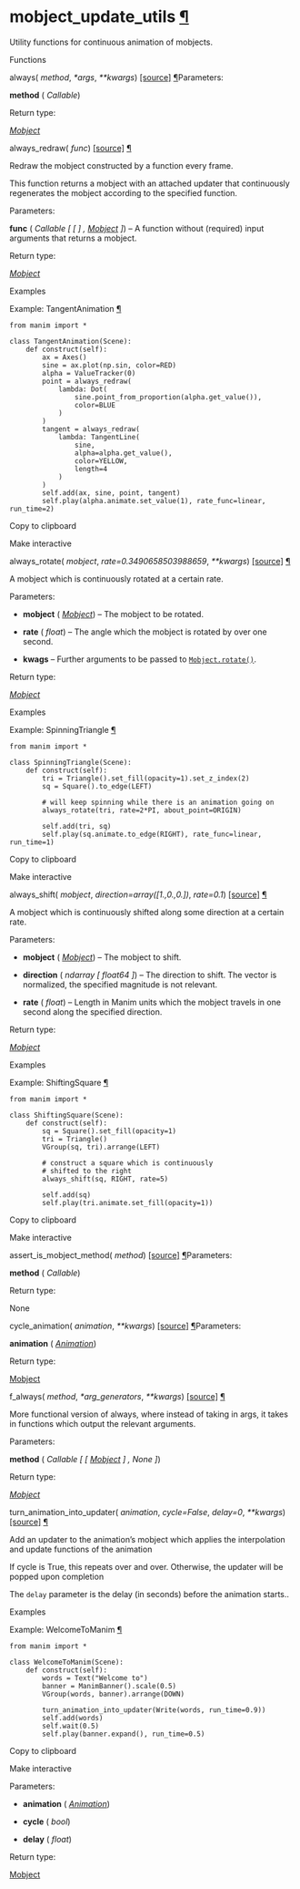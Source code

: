 # mobject\_update\_utils [¶](https://docs.manim.community/en/stable/reference/manim.animation.updaters.mobject_update_utils.html\#module-manim.animation.updaters.mobject_update_utils "Link to this heading")

Utility functions for continuous animation of mobjects.

Functions

always( _method_, _\*args_, _\*\*kwargs_) [\[source\]](https://docs.manim.community/en/stable/_modules/manim/animation/updaters/mobject_update_utils.html#always) [¶](https://docs.manim.community/en/stable/reference/manim.animation.updaters.mobject_update_utils.html#manim.animation.updaters.mobject_update_utils.always "Link to this definition")Parameters:

**method** ( _Callable_)

Return type:

[_Mobject_](https://docs.manim.community/en/stable/reference/manim.mobject.mobject.Mobject.html#manim.mobject.mobject.Mobject "manim.mobject.mobject.Mobject")

always\_redraw( _func_) [\[source\]](https://docs.manim.community/en/stable/_modules/manim/animation/updaters/mobject_update_utils.html#always_redraw) [¶](https://docs.manim.community/en/stable/reference/manim.animation.updaters.mobject_update_utils.html#manim.animation.updaters.mobject_update_utils.always_redraw "Link to this definition")

Redraw the mobject constructed by a function every frame.

This function returns a mobject with an attached updater that
continuously regenerates the mobject according to the
specified function.

Parameters:

**func** ( _Callable_ _\[_ _\[_ _\]_ _,_ [_Mobject_](https://docs.manim.community/en/stable/reference/manim.mobject.mobject.Mobject.html#manim.mobject.mobject.Mobject "manim.mobject.mobject.Mobject") _\]_) – A function without (required) input arguments that returns
a mobject.

Return type:

[_Mobject_](https://docs.manim.community/en/stable/reference/manim.mobject.mobject.Mobject.html#manim.mobject.mobject.Mobject "manim.mobject.mobject.Mobject")

Examples

Example: TangentAnimation [¶](https://docs.manim.community/en/stable/reference/manim.animation.updaters.mobject_update_utils.html#tangentanimation)

```
from manim import *

class TangentAnimation(Scene):
    def construct(self):
        ax = Axes()
        sine = ax.plot(np.sin, color=RED)
        alpha = ValueTracker(0)
        point = always_redraw(
            lambda: Dot(
                sine.point_from_proportion(alpha.get_value()),
                color=BLUE
            )
        )
        tangent = always_redraw(
            lambda: TangentLine(
                sine,
                alpha=alpha.get_value(),
                color=YELLOW,
                length=4
            )
        )
        self.add(ax, sine, point, tangent)
        self.play(alpha.animate.set_value(1), rate_func=linear, run_time=2)

```

Copy to clipboard

Make interactive

always\_rotate( _mobject_, _rate=0.3490658503988659_, _\*\*kwargs_) [\[source\]](https://docs.manim.community/en/stable/_modules/manim/animation/updaters/mobject_update_utils.html#always_rotate) [¶](https://docs.manim.community/en/stable/reference/manim.animation.updaters.mobject_update_utils.html#manim.animation.updaters.mobject_update_utils.always_rotate "Link to this definition")

A mobject which is continuously rotated at a certain rate.

Parameters:

- **mobject** ( [_Mobject_](https://docs.manim.community/en/stable/reference/manim.mobject.mobject.Mobject.html#manim.mobject.mobject.Mobject "manim.mobject.mobject.Mobject")) – The mobject to be rotated.

- **rate** ( _float_) – The angle which the mobject is rotated by
over one second.

- **kwags** – Further arguments to be passed to [`Mobject.rotate()`](https://docs.manim.community/en/stable/reference/manim.mobject.mobject.Mobject.html#manim.mobject.mobject.Mobject.rotate "manim.mobject.mobject.Mobject.rotate").


Return type:

[_Mobject_](https://docs.manim.community/en/stable/reference/manim.mobject.mobject.Mobject.html#manim.mobject.mobject.Mobject "manim.mobject.mobject.Mobject")

Examples

Example: SpinningTriangle [¶](https://docs.manim.community/en/stable/reference/manim.animation.updaters.mobject_update_utils.html#spinningtriangle)

```
from manim import *

class SpinningTriangle(Scene):
    def construct(self):
        tri = Triangle().set_fill(opacity=1).set_z_index(2)
        sq = Square().to_edge(LEFT)

        # will keep spinning while there is an animation going on
        always_rotate(tri, rate=2*PI, about_point=ORIGIN)

        self.add(tri, sq)
        self.play(sq.animate.to_edge(RIGHT), rate_func=linear, run_time=1)

```

Copy to clipboard

Make interactive

always\_shift( _mobject_, _direction=array(\[1.,0.,0.\])_, _rate=0.1_) [\[source\]](https://docs.manim.community/en/stable/_modules/manim/animation/updaters/mobject_update_utils.html#always_shift) [¶](https://docs.manim.community/en/stable/reference/manim.animation.updaters.mobject_update_utils.html#manim.animation.updaters.mobject_update_utils.always_shift "Link to this definition")

A mobject which is continuously shifted along some direction
at a certain rate.

Parameters:

- **mobject** ( [_Mobject_](https://docs.manim.community/en/stable/reference/manim.mobject.mobject.Mobject.html#manim.mobject.mobject.Mobject "manim.mobject.mobject.Mobject")) – The mobject to shift.

- **direction** ( _ndarray_ _\[_ _float64_ _\]_) – The direction to shift. The vector is normalized, the specified magnitude
is not relevant.

- **rate** ( _float_) – Length in Manim units which the mobject travels in one
second along the specified direction.


Return type:

[_Mobject_](https://docs.manim.community/en/stable/reference/manim.mobject.mobject.Mobject.html#manim.mobject.mobject.Mobject "manim.mobject.mobject.Mobject")

Examples

Example: ShiftingSquare [¶](https://docs.manim.community/en/stable/reference/manim.animation.updaters.mobject_update_utils.html#shiftingsquare)

```
from manim import *

class ShiftingSquare(Scene):
    def construct(self):
        sq = Square().set_fill(opacity=1)
        tri = Triangle()
        VGroup(sq, tri).arrange(LEFT)

        # construct a square which is continuously
        # shifted to the right
        always_shift(sq, RIGHT, rate=5)

        self.add(sq)
        self.play(tri.animate.set_fill(opacity=1))

```

Copy to clipboard

Make interactive

assert\_is\_mobject\_method( _method_) [\[source\]](https://docs.manim.community/en/stable/_modules/manim/animation/updaters/mobject_update_utils.html#assert_is_mobject_method) [¶](https://docs.manim.community/en/stable/reference/manim.animation.updaters.mobject_update_utils.html#manim.animation.updaters.mobject_update_utils.assert_is_mobject_method "Link to this definition")Parameters:

**method** ( _Callable_)

Return type:

None

cycle\_animation( _animation_, _\*\*kwargs_) [\[source\]](https://docs.manim.community/en/stable/_modules/manim/animation/updaters/mobject_update_utils.html#cycle_animation) [¶](https://docs.manim.community/en/stable/reference/manim.animation.updaters.mobject_update_utils.html#manim.animation.updaters.mobject_update_utils.cycle_animation "Link to this definition")Parameters:

**animation** ( [_Animation_](https://docs.manim.community/en/stable/reference/manim.animation.animation.Animation.html#manim.animation.animation.Animation "manim.animation.animation.Animation"))

Return type:

[Mobject](https://docs.manim.community/en/stable/reference/manim.mobject.mobject.Mobject.html#manim.mobject.mobject.Mobject "manim.mobject.mobject.Mobject")

f\_always( _method_, _\*arg\_generators_, _\*\*kwargs_) [\[source\]](https://docs.manim.community/en/stable/_modules/manim/animation/updaters/mobject_update_utils.html#f_always) [¶](https://docs.manim.community/en/stable/reference/manim.animation.updaters.mobject_update_utils.html#manim.animation.updaters.mobject_update_utils.f_always "Link to this definition")

More functional version of always, where instead
of taking in args, it takes in functions which output
the relevant arguments.

Parameters:

**method** ( _Callable_ _\[_ _\[_ [_Mobject_](https://docs.manim.community/en/stable/reference/manim.mobject.mobject.Mobject.html#manim.mobject.mobject.Mobject "manim.mobject.mobject.Mobject") _\]_ _,_ _None_ _\]_)

Return type:

[_Mobject_](https://docs.manim.community/en/stable/reference/manim.mobject.mobject.Mobject.html#manim.mobject.mobject.Mobject "manim.mobject.mobject.Mobject")

turn\_animation\_into\_updater( _animation_, _cycle=False_, _delay=0_, _\*\*kwargs_) [\[source\]](https://docs.manim.community/en/stable/_modules/manim/animation/updaters/mobject_update_utils.html#turn_animation_into_updater) [¶](https://docs.manim.community/en/stable/reference/manim.animation.updaters.mobject_update_utils.html#manim.animation.updaters.mobject_update_utils.turn_animation_into_updater "Link to this definition")

Add an updater to the animation’s mobject which applies
the interpolation and update functions of the animation

If cycle is True, this repeats over and over. Otherwise,
the updater will be popped upon completion

The `delay` parameter is the delay (in seconds) before the animation starts..

Examples

Example: WelcomeToManim [¶](https://docs.manim.community/en/stable/reference/manim.animation.updaters.mobject_update_utils.html#welcometomanim)

```
from manim import *

class WelcomeToManim(Scene):
    def construct(self):
        words = Text("Welcome to")
        banner = ManimBanner().scale(0.5)
        VGroup(words, banner).arrange(DOWN)

        turn_animation_into_updater(Write(words, run_time=0.9))
        self.add(words)
        self.wait(0.5)
        self.play(banner.expand(), run_time=0.5)

```

Copy to clipboard

Make interactive

Parameters:

- **animation** ( [_Animation_](https://docs.manim.community/en/stable/reference/manim.animation.animation.Animation.html#manim.animation.animation.Animation "manim.animation.animation.Animation"))

- **cycle** ( _bool_)

- **delay** ( _float_)


Return type:

[Mobject](https://docs.manim.community/en/stable/reference/manim.mobject.mobject.Mobject.html#manim.mobject.mobject.Mobject "manim.mobject.mobject.Mobject")
